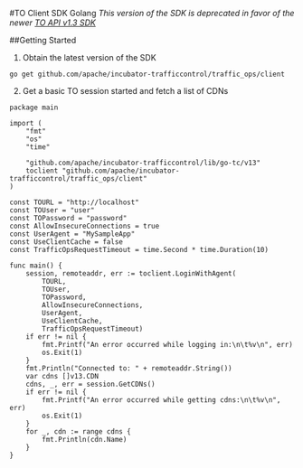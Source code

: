 #TO Client SDK Golang
_This version of the SDK is deprecated in favor of the newer [TO API v1.3 SDK](https://github.com/apache/incubator-trafficcontrol/tree/master/traffic_ops/client/v13)_

##Getting Started
1. Obtain the latest version of the SDK

`go get github.com/apache/incubator-trafficcontrol/traffic_ops/client`

2. Get a basic TO session started and fetch a list of CDNs
```
package main

import (
	"fmt"
	"os"
	"time"

	"github.com/apache/incubator-trafficcontrol/lib/go-tc/v13"
	toclient "github.com/apache/incubator-trafficcontrol/traffic_ops/client"
)

const TOURL = "http://localhost"
const TOUser = "user"
const TOPassword = "password"
const AllowInsecureConnections = true
const UserAgent = "MySampleApp"
const UseClientCache = false
const TrafficOpsRequestTimeout = time.Second * time.Duration(10)

func main() {
	session, remoteaddr, err := toclient.LoginWithAgent(
		TOURL,
		TOUser,
		TOPassword,
		AllowInsecureConnections,
		UserAgent,
		UseClientCache,
		TrafficOpsRequestTimeout)
	if err != nil {
		fmt.Printf("An error occurred while logging in:\n\t%v\n", err)
		os.Exit(1)
	}
	fmt.Println("Connected to: " + remoteaddr.String())
	var cdns []v13.CDN
	cdns, _, err = session.GetCDNs()
	if err != nil {
		fmt.Printf("An error occurred while getting cdns:\n\t%v\n", err)
		os.Exit(1)
	}
	for _, cdn := range cdns {
		fmt.Println(cdn.Name)
	}
}
```

